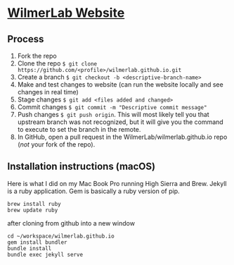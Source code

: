 # [WilmerLab Website](https://wilmerlab.github.io/)

## Process

1. Fork the repo
2. Clone the repo `$ git clone https://github.com/<profile>/wilmerlab.github.io.git`
3. Create a branch `$ git checkout -b <descriptive-branch-name>`
4. Make and test changes to website (can run the website locally and see
   changes in real time)
5. Stage changes `$ git add <files added and changed>`
6. Commit changes `$ git commit -m "Descriptive commit message"`
7. Push changes `$ git push origin`. This will most likely tell you that
   upstream branch was not recognized, but it will give you the command to
execute to set the branch in the remote.
8. In GitHub, open a pull request in the WilmerLab/wilmerlab.github.io repo
   (*not* your fork of the repo).

## Installation instructions (macOS)

Here is what I did on my Mac Book Pro running High Sierra and Brew. Jekyll is a
ruby application. Gem is basically a ruby version of pip.

```
brew install ruby
brew update ruby
```

after cloning from github into a new window
```
cd ~/workspace/wilmerlab.github.io
gem install bundler
bundle install
bundle exec jekyll serve
```
